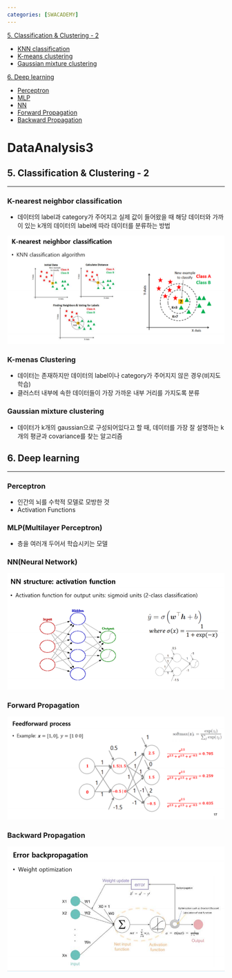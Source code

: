 ```yaml
---
categories: [SWACADEMY]
---
```


[5. Classification & Clustering - 2](#5-classification--clustering---2)
  - [KNN classification](#k-nearest-neighbor-classification)
  - [K-means clustering](#k-menas-clustering)
  - [Gaussian mixture clustering](#gaussian-mixture-clustering)

[6. Deep learning](#6-deep-learning)
  - [Perceptron](#perceptron)
  - [MLP](#mlp--multilayer-perceptron-)
  - [NN](#nn--neural-network-)
  - [Forward Propagation](#forward-propagation)
  - [Backward Propagation](#backward-propagation)

# DataAnalysis3

## 5. Classification & Clustering - 2
***
### K-nearest neighbor classification
- 데이터의 label과 category가 주어지고 실제 값이 들어왔을 때 해당 데이터와 가까이 있는 k개의 데이터의 label에 따라 데이터를 분류하는 방법

![KNN](/assets/images/2023/01/06/img.png)
### K-menas Clustering
- 데이터는 존재하지만 데이터의 label이나 category가 주어지지 않은 경우(비지도학습)
- 클러스터 내부에 속한 데이터들이 가장 가까운 내부 거리를 가지도록 분류
### Gaussian mixture clustering
- 데이터가 k개의 gaussian으로 구성되어있다고 할 때, 데이터를 가장 잘 설명하는 k개의 평균과 covariance를 찾는 알고리즘

## 6. Deep learning
***
### Perceptron
- 인간의 뇌를 수학적 모델로 모방한 것
- Activation Functions
### MLP(Multilayer Perceptron)
- 층을 여러개 두어서 학습시키는 모델
### NN(Neural Network)
![NN](assets/images/2023/01/06/img_1.png)
### Forward Propagation
![FP](assets/images/2023/01/06/img_2.png)
### Backward Propagation
![BP](assets/images/2023/01/06/img_3.png)


